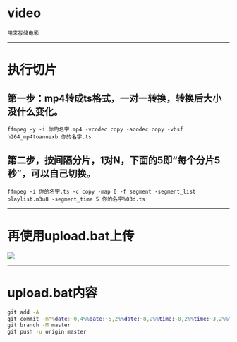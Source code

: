 # video

`用来存储电影`

------

# 执行切片

## 第一步：mp4转成ts格式，一对一转换，转换后大小没什么变化。

```
ffmpeg -y -i 你的名字.mp4 -vcodec copy -acodec copy -vbsf h264_mp4toannexb 你的名字.ts
```

## 第二步，按间隔分片，1对N，下面的5即“每个分片5秒”，可以自己切换。

```
ffmpeg -i 你的名字.ts -c copy -map 0 -f segment -segment_list playlist.m3u8 -segment_time 5 你的名字%03d.ts
```

------

# 再使用upload.bat上传

![](https://cdn.jsdelivr.net/gh/Peter-Highness/free@6e0b404d9f97e084d9559feeecf8face53620a6c/2020/10/17/c3ee5ad7fb65be99ad7224d783070ec6.png)

------

# upload.bat内容

```bat
git add -A
git commit -m"%date:~0,4%%date:~5,2%%date:~8,2%%time:~0,2%%time:~3,2%%time:~6,2%"
git branch -M master
git push -u origin master
```

